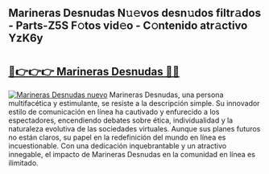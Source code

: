 ## Marineras Desnudas N𝚞𝚎vos desn𝚞dos filtr𝚊dos - Parts-Z5S F𝚘tos vid𝚎o - C𝚘ntenido atr𝚊ctivo YzK6y

# <h2><a href="http://mb0hlmj.tromn.icu/?c=Marineras+Desnudas">🔗👉👉👉 Marineras Desnudas 🔗🔗</a></h2>

[![Marineras Desnudas nuevo](https://i.imgur.com/pEAQMta.gif)](http://mb0hlmj.tromn.icu/?c=Marineras+Desnudas)
Marineras Desnudas, una persona multifacética y estimulante, se resiste a la descripción simple. Su innovador estilo de comunicación en línea ha cautivado y enfurecido a los espectadores, encendiendo debates sobre ética, individualidad y la naturaleza evolutiva de las sociedades virtuales. Aunque sus planes futuros no están claros, su papel en la redefinición del mundo en línea es incuestionable. Con una dedicación inquebrantable y un atractivo innegable, el impacto de Marineras Desnudas en la comunidad en línea es ilimitado.
